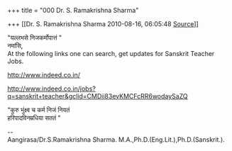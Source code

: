 +++
title = "000 Dr. S. Ramakrishna Sharma"

+++
[[Dr. S. Ramakrishna Sharma	2010-08-16, 06:05:48 [Source](https://groups.google.com/g/bvparishat/c/MDuc6fqhfM0)]]



"यल्लभसे निजकर्मोपात्तं "  
नमांसि,  
At the following links one can search, get updates for Sanskrit Teacher Jobs.  
  
<http://www.indeed.co.in/>  
  
<http://www.indeed.co.in/jobs?q=sanskrit+teacher&gclid=CMDii83evKMCFcRR6wodaySaZQ>  
  
"कुरु भुंक्ष्व च कर्म निजं नियतं  
हरिपादविनम्रधिया सततं "  
  
--  
Aangirasa/Dr.S.Ramakrishna Sharma. M.A.,Ph.D.(Eng.Lit.),Ph.D.(Sanskrit.).  

